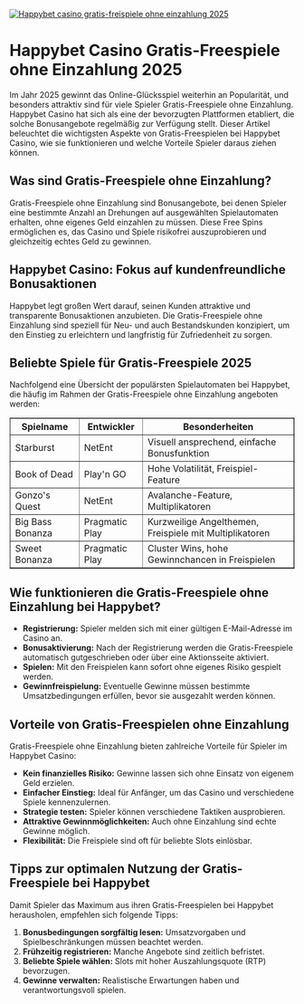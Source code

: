 [![Happybet casino gratis-freispiele ohne einzahlung 2025](https://123-caf.pages.dev/gitsignup.png)](https://vrmoo.ru/Bt82HjjY)

<h1>Happybet Casino Gratis-Freespiele ohne Einzahlung 2025</h1>  <p>Im Jahr 2025 gewinnt das Online-Glücksspiel weiterhin an Popularität, und besonders attraktiv sind für viele Spieler Gratis-Freespiele ohne Einzahlung. Happybet Casino hat sich als eine der bevorzugten Plattformen etabliert, die solche Bonusangebote regelmäßig zur Verfügung stellt. Dieser Artikel beleuchtet die wichtigsten Aspekte von Gratis-Freespielen bei Happybet Casino, wie sie funktionieren und welche Vorteile Spieler daraus ziehen können.</p>  <h2>Was sind Gratis-Freespiele ohne Einzahlung?</h2>  <p>Gratis-Freespiele ohne Einzahlung sind Bonusangebote, bei denen Spieler eine bestimmte Anzahl an Drehungen auf ausgewählten Spielautomaten erhalten, ohne eigenes Geld einzahlen zu müssen. Diese Free Spins ermöglichen es, das Casino und Spiele risikofrei auszuprobieren und gleichzeitig echtes Geld zu gewinnen.</p>  <h2>Happybet Casino: Fokus auf kundenfreundliche Bonusaktionen</h2>  <p>Happybet legt großen Wert darauf, seinen Kunden attraktive und transparente Bonusaktionen anzubieten. Die Gratis-Freespiele ohne Einzahlung sind speziell für Neu- und auch Bestandskunden konzipiert, um den Einstieg zu erleichtern und langfristig für Zufriedenheit zu sorgen.</p>  <h2>Beliebte Spiele für Gratis-Freespiele 2025</h2>  <p>Nachfolgend eine Übersicht der populärsten Spielautomaten bei Happybet, die häufig im Rahmen der Gratis-Freespiele ohne Einzahlung angeboten werden:</p>  <table border="1" cellpadding="8" cellspacing="0">   <tr>     <th>Spielname</th>     <th>Entwickler</th>     <th>Besonderheiten</th>   </tr>   <tr>     <td>Starburst</td>     <td>NetEnt</td>     <td>Visuell ansprechend, einfache Bonusfunktion</td>   </tr>   <tr>     <td>Book of Dead</td>     <td>Play'n GO</td>     <td>Hohe Volatilität, Freispiel-Feature</td>   </tr>   <tr>     <td>Gonzo's Quest</td>     <td>NetEnt</td>     <td>Avalanche-Feature, Multiplikatoren</td>   </tr>   <tr>     <td>Big Bass Bonanza</td>     <td>Pragmatic Play</td>     <td>Kurzweilige Angelthemen, Freispiele mit Multiplikatoren</td>   </tr>   <tr>     <td>Sweet Bonanza</td>     <td>Pragmatic Play</td>     <td>Cluster Wins, hohe Gewinnchancen in Freispielen</td>   </tr> </table>  <h2>Wie funktionieren die Gratis-Freespiele ohne Einzahlung bei Happybet?</h2>  <ul>   <li><strong>Registrierung:</strong> Spieler melden sich mit einer gültigen E-Mail-Adresse im Casino an.</li>   <li><strong>Bonusaktivierung:</strong> Nach der Registrierung werden die Gratis-Freespiele automatisch gutgeschrieben oder über eine Aktionsseite aktiviert.</li>   <li><strong>Spielen:</strong> Mit den Freispielen kann sofort ohne eigenes Risiko gespielt werden.</li>   <li><strong>Gewinnfreispielung:</strong> Eventuelle Gewinne müssen bestimmte Umsatzbedingungen erfüllen, bevor sie ausgezahlt werden können.</li> </ul>  <h2>Vorteile von Gratis-Freespielen ohne Einzahlung</h2>  <p>Gratis-Freespiele ohne Einzahlung bieten zahlreiche Vorteile für Spieler im Happybet Casino:</p>  <ul>   <li><strong>Kein finanzielles Risiko:</strong> Gewinne lassen sich ohne Einsatz von eigenem Geld erzielen.</li>   <li><strong>Einfacher Einstieg:</strong> Ideal für Anfänger, um das Casino und verschiedene Spiele kennenzulernen.</li>   <li><strong>Strategie testen:</strong> Spieler können verschiedene Taktiken ausprobieren.</li>   <li><strong>Attraktive Gewinnmöglichkeiten:</strong> Auch ohne Einzahlung sind echte Gewinne möglich.</li>   <li><strong>Flexibilität:</strong> Die Freispiele sind oft für beliebte Slots einlösbar.</li> </ul>  <h2>Tipps zur optimalen Nutzung der Gratis-Freespiele bei Happybet</h2>  <p>Damit Spieler das Maximum aus ihren Gratis-Freespielen bei Happybet herausholen, empfehlen sich folgende Tipps:</p>  <ol>   <li><strong>Bonusbedingungen sorgfältig lesen:</strong> Umsatzvorgaben und Spielbeschränkungen müssen beachtet werden.</li>   <li><strong>Frühzeitig registrieren:</strong> Manche Angebote sind zeitlich befristet.</li>   <li><strong>Beliebte Spiele wählen:</strong> Slots mit hoher Auszahlungsquote (RTP) bevorzugen.</li>   <li><strong>Gewinne verwalten:</strong> Realistische Erwartungen haben und verantwortungsvoll spielen.</li> </ol>